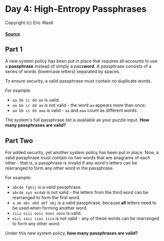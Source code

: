 # Day 4: High-Entropy Passphrases
Copyright (c) Eric Wastl
#### [Source](https://adventofcode.com/2017/day/4)

## Part 1

A new system policy has been put in place that requires all accounts to use a **passphrase** instead of simply a pass**word**. A passphrase consists of a series of words (lowercase letters) separated by spaces.

To ensure security, a valid passphrase must contain no duplicate words.

For example:

* `aa bb cc dd ee` is valid.
* `aa bb cc dd aa` is not valid - the word `aa` appears more than once.
* `aa bb cc dd aaa` is valid - `aa` and `aaa` count as different words.

The system's full passphrase list is available as your puzzle input. **How many passphrases are valid?**

## Part Two

For added security, yet another system policy has been put in place. Now, a valid passphrase must contain no two words that are anagrams of each other - that is, a passphrase is invalid if any word's letters can be rearranged to form any other word in the passphrase.

For example:

* `abcde fghij` is a valid passphrase.
* `abcde xyz ecdab` is not valid - the letters from the third word can be rearranged to form the first word.
* `a ab abc abd abf abj` is a valid passphrase, because **all** letters need to be used when forming another word.
* `iiii oiii ooii oooi oooo` is valid.
* `oiii ioii iioi iiio` is not valid - any of these words can be rearranged to form any other word.

Under this new system policy, **how many passphrases are valid?**
